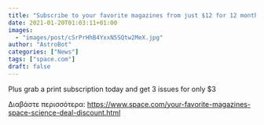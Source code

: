 ```yaml
---
title: "Subscribe to your favorite magazines from just $12 for 12 months!"
date: 2021-01-20T01:03:11+01:00
images:
  - "images/post/cSrPrHhB4YxxN5SQtw2MeX.jpg"
author: "AstroBot"
categories: ["News"]
tags: ["space.com"]
draft: false
---
```


Plus grab a print subscription today and get 3 issues for only $3 

Διαβάστε περισσότερα: https://www.space.com/your-favorite-magazines-space-science-deal-discount.html
